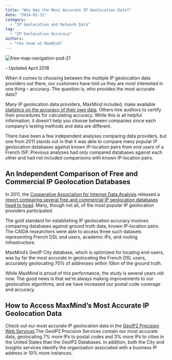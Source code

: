 ```yaml
---
title: "Who Has the Most Accurate IP Geolocation Data?"
date: "2014-01-31"
category:
  - "IP Geolocation and Network Data"
tag:
  - "IP Geolocation Accuracy"
authors:
  - "the team at MaxMind"
---
```


![free-map-navigation-psd-21](/images/2014/01/free-map-navigation-psd-21-300x200.jpg)

\- Updated April 2018

When it comes to choosing between the multiple IP geolocation data providers out
there, our customers have told us they are most interested in one thing –
accuracy. The question is, who provides the most accurate data?

Many IP geolocation data providers, MaxMind included, make available
[statistics on the accuracy of their own data](https://www.maxmind.com/en/city_accuracy).
Others hire auditors to certify their procedures for calculating accuracy. While
this is all helpful information, it doesn’t help you choose between companies
since each company’s testing methods and data are different.

There have been a few independent analyses comparing data providers, but one
from 2011 stands out in that it was able to compare many popular IP geolocation
databases against known IP-location pairs from end users of a French ISP.
Previous analyses had only compared databases against each other and had not
included comparisons with known IP-location pairs.

## An Independent Comparison of Free and Commercial IP Geolocation Databases

In 2011, the
[Cooperative Association for Internet Data Analysis](https://www.caida.org)
released a
[report comparing several free and commercial IP geolocation databases head to head](https://www.caida.org/publications/papers/2011/geocompare-tr/).
Many, though not all, of the most popular IP geolocation providers participated.

The gold standard for establishing IP geolocation accuracy involves comparing
databases against ground truth data, known IP-location pairs. The CAIDA
researchers were able to access three such datasets representing French DSL end
users, academic IPs, and routing infrastructure.

MaxMind’s GeoIP City database, which is optimized for locating end-users, was by
far the most accurate in geolocating the French DSL users, accurately
geolocating 70% of addresses within 10km of the ground truth.

While MaxMind is proud of this performance, the study is several years old now.
The good news is that we’re always making improvements to our geolocation
algorithms, and we have increased our postal code coverage and accuracy.

## How to Access MaxMind’s Most Accurate IP Geolocation Data

Check out our most accurate IP geolocation data in the
[GeoIP2 Precision Web Services](https://www.maxmind.com/en/web_services).The
GeoIP2 Precision Services contain our most accurate data, geolocating 7% more
IPs to postal codes and 3% more IPs to cities in the United States than the
GeoIP2 Databases. In addition, both the City and Insights services identify the
organization associated with a business IP address in 10% more instances.

